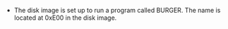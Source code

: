 * The disk image is set up to run a program called BURGER. The name is located at 0xE00 in the disk image.
